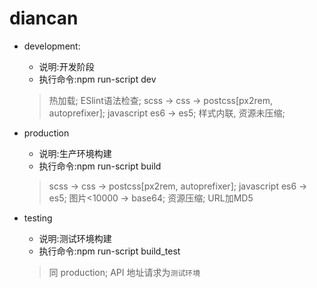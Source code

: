 # diancan

- development:

    - 说明:开发阶段
    - 执行命令:npm run-script dev

    > 热加载; ESlint语法检查; scss -> css -> postcss[px2rem, autoprefixer]; javascript es6 -> es5; 样式内联, 资源未压缩;


- production

    - 说明:生产环境构建
    - 执行命令:npm run-script build

    > scss -> css -> postcss[px2rem, autoprefixer]; javascript es6 -> es5; 图片<10000 -> base64; 资源压缩; URL加MD5

- testing

    - 说明:测试环境构建
    - 执行命令:npm run-script build_test

    > 同 production; API 地址请求为`测试环境`

